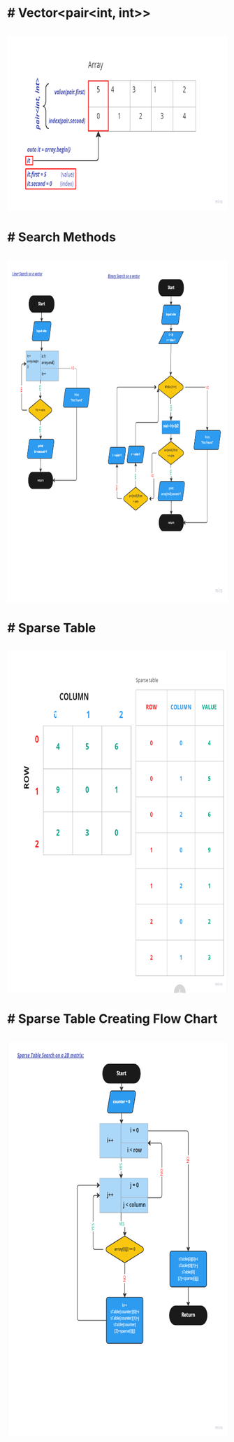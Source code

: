 <p><h1># Vector&lt;pair&lt;int, int&gt;&gt; </h1></p></br>
<img src = "img/image_2022-10-07_11-46-22.png" width = "700" height = "400" title = "Array_Of_Vector">

<p><h1># Search Methods</h1></p></br>
<img src = "img/image_2022-10-07_12-41-17.png" width = "1200" height = "780" title = "Search"> 

<p><h1># Sparse Table</h1></p></br>
<img src = "img/sparse_table.png" width = "1000" height = "780" title = "Search"> 

<p><h1># Sparse Table Creating Flow Chart</h1></p></br>
<img src = "img/sparse_flow.png" width = "800" height = "900" title = "Search"> 
